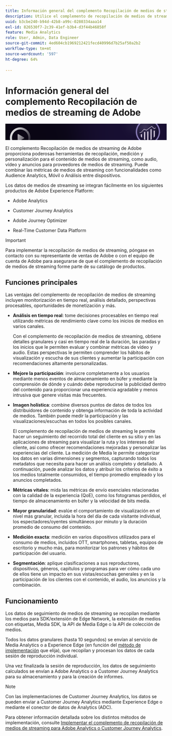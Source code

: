 ```yaml
---
title: Información general del complemento Recopilación de medios de streaming de Adobe
description: Utilice el complemento de recopilación de medios de streaming para obtener un conocimiento exhaustivo del contenido, el audio y los anuncios.
uuid: b3cbe240-b94d-42b8-a99c-0280334aaa14
exl-id: 826530f7-2c39-41ef-b3b4-d3f44b46858f
feature: Media Analytics
role: User, Admin, Data Engineer
source-git-commit: 4ed604cb1969212421fecd40996d7b25af50a2b2
workflow-type: tm+mt
source-wordcount: '597'
ht-degree: 64%

---
```


# Información general del complemento Recopilación de medios de streaming de Adobe

![Banner](./assets/media_analytics_banner.png)

El complemento Recopilación de medios de streaming de Adobe proporciona poderosas herramientas de recopilación, medición y personalización para el contenido de medios de streaming, como audio, vídeo y anuncios para proveedores de medios de streaming. Puede combinar las métricas de medios de streaming con funcionalidades como Audience Analytics, Móvil o Análisis entre dispositivos.

Los datos de medios de streaming se integran fácilmente en los siguientes productos de Adobe Experience Platform:

* Adobe Analytics

* Customer Journey Analytics

* Adobe Journey Optimizer

* Real-Time Customer Data Platform

>[!IMPORTANT]
>
>Para implementar la recopilación de medios de streaming, póngase en contacto con su representante de ventas de Adobe o con el equipo de cuenta de Adobe para asegurarse de que el complemento de recopilación de medios de streaming forme parte de su catálogo de productos.

## Funciones principales

Las ventajas del complemento de recopilación de medios de streaming incluyen monitorización en tiempo real, análisis detallado, perspectivas procesables, oportunidades de monetización y más.

* **Análisis en tiempo real**: tome decisiones procesables en tiempo real utilizando métricas de rendimiento clave como los inicios de medios en varios canales.

  Con el complemento de recopilación de medios de streaming, obtiene detalles granulares y casi en tiempo real de la duración, las paradas y los inicios que le permiten evaluar y combinar métricas de vídeo y audio. Estas perspectivas le permiten comprender los hábitos de visualización y escucha de sus clientes y aumentar la participación con recomendaciones altamente personalizadas.

* **Mejore la participación**: involucre completamente a los usuarios mediante menos eventos de almacenamiento en búfer y mediante la comprensión de dónde y cuándo debe reproducirse la publicidad dentro del contenido para proporcionar una experiencia agradable y menos intrusiva que genere visitas más frecuentes.

* **Imagen holística**: combine diversos puntos de datos de todos los distribuidores de contenido y obtenga información de toda la actividad de medios. También puede medir la participación y las visualizaciones/escuchas en todos los posibles canales.

  El complemento de recopilación de medios de streaming le permite hacer un seguimiento del recorrido total del cliente en su sitio y en las aplicaciones de streaming para visualizar la ruta y los intereses del cliente, así como ofrecer recomendaciones mejoradas y personalizar las experiencias del cliente.  La medición de Media le permite categorizar los datos en varias dimensiones y segmentos, capturando todos los metadatos que necesita para hacer un análisis completo y detallado. A continuación, puede analizar los datos y atribuir los criterios de éxito a los medios totalmente consumidos, el tiempo promedio empleado y los anuncios completados.

* **Métricas vitales**: mida las métricas de envío esenciales relacionadas con la calidad de la experiencia (QoE), como los fotogramas perdidos, el tiempo de almacenamiento en búfer y la velocidad de bits media.

* **Mayor granularidad**: evalúe el comportamiento de visualización en el nivel más granular, incluida la hora del día de cada visitante individual, los espectadores/oyentes simultáneos por minuto y la duración promedio de consumo del contenido.

* **Medición exacta**: medición en varios dispositivos utilizados para el consumo de medios, incluidos OTT, smartphones, tabletas, equipos de escritorio y mucho más, para monitorizar los patrones y hábitos de participación del usuario.

* **Segmentación**: aplique clasificaciones a sus reproductores, dispositivos, géneros, capítulos y programas para ver cómo cada uno de ellos tiene un impacto en sus vistas/escuchas generales y en la participación de los clientes con el contenido, el audio, los anuncios y la combinación.


## Funcionamiento

Los datos de seguimiento de medios de streaming se recopilan mediante los medios para SDK/extensión de Edge Network, la extensión de medios con etiquetas, Media SDK, la API de Media Edge o la API de colección de medios.

Todos los datos granulares (hasta 10 segundos) se envían al servicio de Media Analytics o a Experience Edge (en función del [método de implementación](/help/implementation/overview.md) que elija), que recopilan y procesan los datos de cada sesión de reproducción individual.

Una vez finalizada la sesión de reproducción, los datos de seguimiento calculados se envían a Adobe Analytics o a Customer Journey Analytics para su almacenamiento y para la creación de informes.

>[!NOTE]
>
>Con las implementaciones de Customer Journey Analytics, los datos se pueden enviar a Customer Journey Analytics mediante Experience Edge o mediante el conector de datos de Analytics (ADC).


Para obtener información detallada sobre los distintos métodos de implementación, consulte [Implementar el complemento de recopilación de medios de streaming para Adobe Analytics o Customer Journey Analytics](/help/implementation/overview.md).
